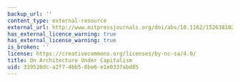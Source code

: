 ```yaml
---
backup_url: ''
content_type: external-resource
external_url: http://www.mitpressjournals.org/doi/abs/10.1162/152638102317406498
has_external_licence_warning: true
has_external_license_warning: true
is_broken: ''
license: https://creativecommons.org/licenses/by-nc-sa/4.0/
title: On Architecture Under Capitalism
uid: 339520dc-a2f7-4bb5-8be6-e1e0337abd85
---
```

